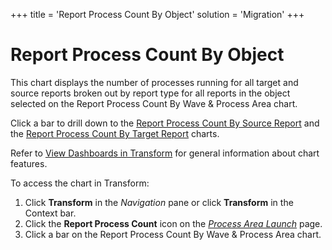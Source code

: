 +++
title = 'Report Process Count By Object'
solution = 'Migration'
+++

# Report Process Count By Object

This chart displays the number of processes running for all target and
source reports broken out by
<span id="Report Type" class="popUpLink">report type</span> for all
reports in the object selected on the Report Process Count By Wave &
Process Area chart.

Click a bar to drill down to the [Report Process Count By Source
Report](Report_Process_Count_by_Source_Report.htm) and the [Report
Process Count By Target
Report](Report_Process_Count_by_Target_Report.htm) charts.

Refer to [View Dashboards in
Transform](View_Dashboards_in_Transform.htm) for general information
about chart features.

To access the chart in Transform:

1.  Click <span style="font-weight: bold;">Transform</span> in the
    <span style="font-style: italic;">Navigation</span> pane or click
    **Transform** in the Context bar.
2.  Click the <span style="font-weight: bold;">Report Process
    Count</span> icon on the *[Process Area
    Launch](../Page_Desc/Process_Area_Launch.htm)* page.
3.  Click a bar on the Report Process Count By Wave & Process Area
    chart.
